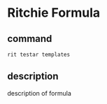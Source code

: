 # Ritchie Formula

## command

```bash
rit testar templates
```

## description

description of formula
